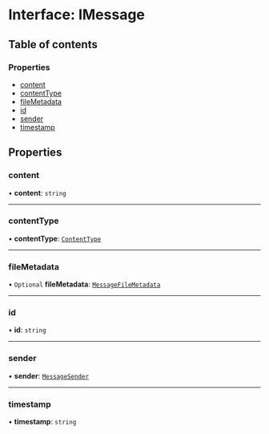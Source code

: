 # Interface: IMessage

## Table of contents

### Properties

-   [content](IMessage.md#content)
-   [contentType](IMessage.md#contenttype)
-   [fileMetadata](IMessage.md#filemetadata)
-   [id](IMessage.md#id)
-   [sender](IMessage.md#sender)
-   [timestamp](IMessage.md#timestamp)

## Properties

### content

• **content**: `string`



---

### contentType

• **contentType**: [`ContentType`](../enums/ContentType.md)



---

### fileMetadata

• `Optional` **fileMetadata**: [`MessageFileMetadata`](MessageFileMetadata.md)



---

### id

• **id**: `string`



---

### sender

• **sender**: [`MessageSender`](MessageSender.md)



---

### timestamp

• **timestamp**: `string`


